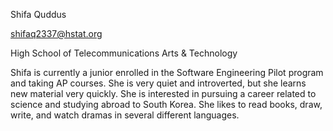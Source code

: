 Shifa Quddus 

shifaq2337@hstat.org

High School of Telecommunications Arts & Technology 

Shifa is currently a junior enrolled in the Software Engineering Pilot program and taking AP courses. She is very quiet and introverted, but she learns new material very quickly. She is interested in pursuing a career related to science and studying abroad to South Korea. She likes to read books, draw, write, and watch dramas in several different languages. 